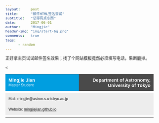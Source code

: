 ```yaml
---
layout:     post
title:      "邮件HTML签名尝试"
subtitle:   "总得有点东西"
date:       2017-06-01
author:     "Mingjie"
header-img: "img/start-bg.png"
comments:   true
tags:
      - random
---
```


正好拿主页试试邮件签名效果；找了个网站模板竟然必须填写电话，果断删掉。

< <!DOCTYPE HTML PUBLIC "-//W3C//DTD HTML 4.0 Transitional//EN">
<HTML><HEAD><TITLE>Email Signature</TITLE>

<meta content="text/html; charset=utf-8" http-equiv="Content-Type">
</HEAD><BODY style="FONT-SIZE: 10pt; FONT-FAMILY: ARIAL">		<div class="signature-content">			<table cellpadding="0" cellspacing="0" border="0" style="font-size:12px; font-family: Arial; line-height: 17px; width:480px' " width="480">				<tbody><tr>					<td style="background-color: #009ee0; padding:10px; width:240px">						<span style="color: #fff; font-size: 15px; font-weight: bold;">Mingjie  Jian</span><br>						<span style="color:#fff">Master Student</span>					</td>					<td align="right" style="width:240px; background-color:#4a4a4a; padding: 10px; font-size: 15px; font-weight: bold; color: #fff">Department of Astronomy, University of Tokyo</td>				</tr>				<tr>					<td colspan="2" height="5" style="width:480px; line-height: 5px; font-size: 5px;"> </td>				</tr>				<tr>					<td colspan="2" style="width:480px; padding: 10px; background-color: #ededed">																																							<span>Mail: mingjie@astron.s.u-tokyo.ac.jp<br></span>						<br>						<span>Website: <a href="" target="_blank"> mingjiejian.github.io</a></span>					</td>				</tr>																		<tr>					<td colspan="2" height="5" style="width:480px; line-height: 5px; font-size: 5px;"> </td>				</tr>								<tr>					<td style="width:480px; padding: 0px; text-align: center;" colspan="2" align="center">													<table style="margin:0 auto; ">															<tbody><tr>																																																																</tr>														</tbody></table>												</td>				</tr>													</tbody></table>		</div>			
 
</BODY>
</HTML>
